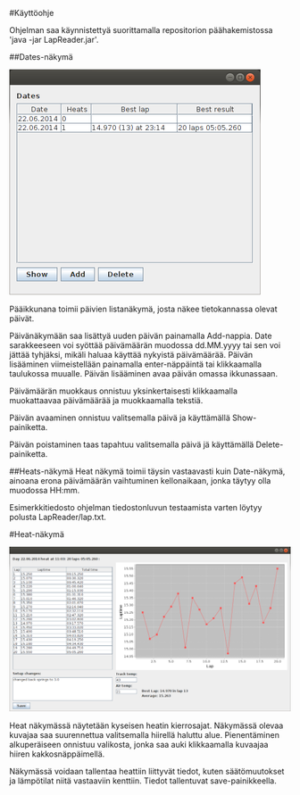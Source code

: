 #Käyttöohje

Ohjelman saa käynnistettyä suorittamalla repositorion päähakemistossa 'java -jar LapReader.jar'.

##Dates-näkymä

![Days-näkymä](kuvat/days.png "Kuva days-näkymästä")

Pääikkunana toimii päivien listanäkymä, josta näkee tietokannassa olevat päivät. 

Päivänäkymään saa lisättyä uuden päivän painamalla Add-nappia. Date sarakkeeseen voi syöttää päivämäärän muodossa dd.MM.yyyy tai sen voi jättää tyhjäksi, mikäli haluaa käyttää nykyistä päivämäärää. Päivän lisääminen viimeistellään painamalla enter-näppäintä tai klikkaamalla taulukossa muualle. Päivän lisääminen avaa päivän omassa ikkunassaan.

Päivämäärän muokkaus onnistuu yksinkertaisesti klikkaamalla muokattaavaa päivämäärää ja muokkaamalla tekstiä.

Päivän avaaminen onnistuu valitsemalla päivä ja käyttämällä Show-painiketta.

Päivän poistaminen taas tapahtuu valitsemalla päivä jä käyttämällä Delete-painiketta.

##Heats-näkymä
Heat näkymä toimii täysin vastaavasti kuin Date-näkymä, ainoana erona päivämäärän vaihtuminen kellonaikaan, jonka täytyy olla muodossa HH:mm.

Esimerkkitiedosto ohjelman tiedostonluvun testaamista varten löytyy polusta LapReader/lap.txt.

#Heat-näkymä

![Heat-näkymä](kuvat/heat.png "Kuva heat-näkymästä")

Heat näkymässä näytetään kyseisen heatin kierrosajat. Näkymässä olevaa kuvajaa saa suurennettua valitsemalla hiirellä haluttu alue. Pienentäminen alkuperäiseen onnistuu valikosta, jonka saa auki klikkaamalla kuvaajaa hiiren kakkosnäppäimellä.

Näkymässä voidaan tallentaa heattiin liittyvät tiedot, kuten säätömuutokset ja lämpötilat niitä vastaaviin kenttiin. Tiedot tallentuvat save-painikkeella.
